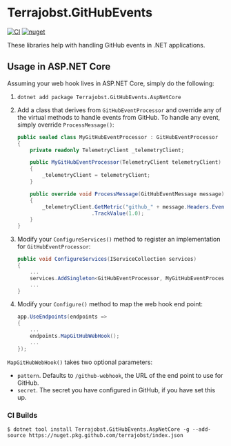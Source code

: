 # Terrajobst.GitHubEvents

[![CI](https://github.com/terrajobst/Terrajobst.GitHubEvents/actions/workflows/CI.yml/badge.svg)](https://github.com/terrajobst/Terrajobst.GitHubEvents/actions/workflows/CI.yml)
[![nuget](https://img.shields.io/nuget/v/Terrajobst.GitHubEvents.AspNetCore.svg)](https://www.nuget.org/packages/Terrajobst.GitHubEvents.AspNetCore/)

These libraries help with handling GitHub events in .NET applications.

## Usage in ASP.NET Core

Assuming your web hook lives in ASP.NET Core, simply do the following:

1. `dotnet add package Terrajobst.GitHubEvents.AspNetCore`
2. Add a class that derives from `GitHubEventProcessor` and override any of the
   virtual methods to handle events from GitHub. To handle any event, simply
   override `ProcessMessage()`:

    ```C#
    public sealed class MyGitHubEventProcessor : GitHubEventProcessor
    {
        private readonly TelemetryClient _telemetryClient;

        public MyGitHubEventProcessor(TelemetryClient telemetryClient)
        {
            _telemetryClient = telemetryClient;
        }

        public override void ProcessMessage(GitHubEventMessage message)
        {
            _telemetryClient.GetMetric("github_" + message.Headers.Event)
                            .TrackValue(1.0);
        }
    }
    ```

3. Modify your `ConfigureServices()` method to register an implementation for
   `GitHubEventProcessor`:

    ```C#
    public void ConfigureServices(IServiceCollection services)
    {
        ...
        services.AddSingleton<GitHubEventProcessor, MyGitHubEventProcessor>();
        ...
    }
    ```
4. Modify your `Configure()` method to map the web hook end point:

    ```C#
    app.UseEndpoints(endpoints =>
    {
        ...
        endpoints.MapGitHubWebHook();
        ...
    });
    ```

`MapGitHubWebHook()` takes two optional parameters:

* `pattern`. Defaults to `/github-webhook`, the URL of the end point to use for
  GitHub.
* `secret`. The secret you have configured in GitHub, if you have set this up.

### CI Builds

    $ dotnet tool install Terrajobst.GitHubEvents.AspNetCore -g --add-source https://nuget.pkg.github.com/terrajobst/index.json
